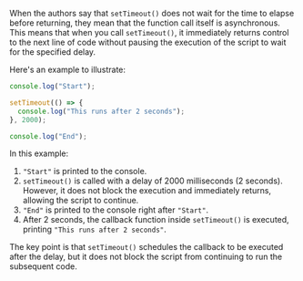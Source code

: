 When the authors say that `setTimeout()` does not wait for the time to elapse before returning, they mean that the function call itself is asynchronous. This means that when you call `setTimeout()`, it immediately returns control to the next line of code without pausing the execution of the script to wait for the specified delay.

Here's an example to illustrate:

```javascript
console.log("Start");

setTimeout(() => {
  console.log("This runs after 2 seconds");
}, 2000);

console.log("End");
```

In this example:

1. `"Start"` is printed to the console.
2. `setTimeout()` is called with a delay of 2000 milliseconds (2 seconds). However, it does not block the execution and immediately returns, allowing the script to continue.
3. `"End"` is printed to the console right after `"Start"`.
4. After 2 seconds, the callback function inside `setTimeout()` is executed, printing `"This runs after 2 seconds"`.

The key point is that `setTimeout()` schedules the callback to be executed after the delay, but it does not block the script from continuing to run the subsequent code.
